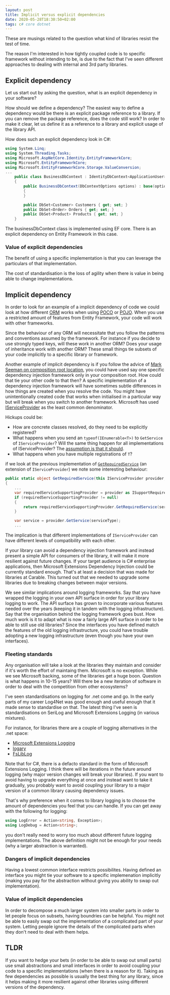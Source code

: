```yaml
---
layout: post
title: Implicit versus explicit dependencies
date: 2020-05-28T18:30:50+02:00
tags: c# core dotnet
---
```


These are musings related to the question what kind of libraries resist the test of time.

The reason I'm interested in how tightly coupled code is to specific framework without intending to be, is due to the fact that I've seen different approaches to dealing with internal and 3rd party libraries.

## Explicit dependency

Let us start out by asking the question, what is an explicit dependency in your software?

How should we define a dependency? The easiest way to define a dependency would be there is an explicit package reference to a library. If you can remove the package reference, does the code still work? In order to make it clear, let us define it as a reference to a library and explicit usage of the library API.

How does such an explicit dependency look in C#:

```c#
using System.Linq;
using System.Threading.Tasks;
using Microsoft.AspNetCore.Identity.EntityFrameworkCore;
using Microsoft.EntityFrameworkCore;
using Microsoft.EntityFrameworkCore.Storage.ValueConversion;
...
    public class BusinessDbContext : IdentityDbContext<ApplicationUser>
    {
        public BusinessDbContext(DbContextOptions options) : base(options)
        {
        }

        public DbSet<Customer> Customers { get; set; }
        public DbSet<Order> Orders { get; set; }
        public DbSet<Product> Products { get; set; }
    }
```

The businessDbContext class is implemented using EF core. There is an explicit dependency on Entity Framework in this case.

### Value of explicit dependencies

The benefit of using a specific implementation is that you can leverage the particulars of that implementation.

The cost of standardisation is the loss of agility when there is value in being able to change implementations.

## Implicit dependency

In order to look for an example of a implicit dependency of code we could look at how different [ORM](https://en.wikipedia.org/wiki/Object-relational_mapping) works when using [POCO](https://en.wikipedia.org/wiki/Plain_old_CLR_object) or [POJO](https://en.wikipedia.org/wiki/Plain_old_Java_object). When you use a restricted amount of features from Entity Framework, your code will work with other frameworks. 

Since the behaviour of any ORM will necessitate that you follow the patterns and conventions assumed by the framework. For instance if you decide to use strongly typed keys, will these work in another ORM? Does your usage of inheritance work with another ORM? These small things tie subsets of your code implicitly to a specific library or framework.

Another example of implicit dependency is if you follow the advice of [Mark Seeman on composition root location](https://blog.ploeh.dk/2019/06/17/composition-root-location/), you could have used say one specific dependency injection framework only in your composition root. How could that tie your other code to that then? A specific implementation of a dependency injection framework will have sometimes subtle differences in how things are created when you resolve the code. You might have unintentionally created code that works when initialised in a particular way but will break when you switch to another framework. Microsoft has used [IServiceProvider](https://docs.microsoft.com/en-us/dotnet/api/system.iserviceprovider) as the least common denominator. 

Hickups could be:

- How are concrete classes resolved, do they need to be explicitly registered?
- What happens when you send an `typeof(IEnumerable<T>)` to `GetService` of `IServiceProvider`? Will the same thing happen for all implementations of IServiceProvider? The [assumption is that it should](https://github.com/aspnet/DependencyInjection/blob/af08243a95c61dcd2495066763344b0d59a3aa82/src/DI.Abstractions/ServiceProviderServiceExtensions.cs#L98-L118).
- What happens when you have multiple registrations of `T`?

if we look at the previous implementation of [`GetRequiredService`](https://github.com/aspnet/DependencyInjection/blob/af08243a95c61dcd2495066763344b0d59a3aa82/src/DI.Abstractions/ServiceProviderServiceExtensions.cs#L50-L54) (an extension of `IServiceProvider`) we note some interesting behaviour:

```c#
public static object GetRequiredService(this IServiceProvider provider, Type serviceType)
{
    ...
    var requiredServiceSupportingProvider = provider as ISupportRequiredService;
    if (requiredServiceSupportingProvider != null)
    {
        return requiredServiceSupportingProvider.GetRequiredService(serviceType);
    }

    var service = provider.GetService(serviceType);
    ...
```

The implication is that different implementations of `IServiceProvider` can have different levels of compatibility with each other.

If your library can avoid a dependency injection framework and instead present a simple API for consumers of the library, it will make it more resilient against future changes. If your target audience is C# enterprise applications, then Microsoft Extensions Dependency Injection could be currently standard enough. That's at least a decision that was made for libraries at Carable. This turned out that we needed to upgrade some libraries due to breaking changes between major versions.

We see similar implications around logging frameworks. Say that you have wrapped the logging in your own API surface in order for your library logging to work. The API surface has grown to incorporate various features needed over the years (keeping it in tandem with the logging infrastructure). Say that the organisation behind the logging framework goes bust. How much work is it to adapt what is now a fairly large API surface in order to be able to still use old libraries? Since the interfaces you have defined match the features of the old logging infrastructure, you could have trouble adopting a new logging infrastructure (even though you have your own interfaces).

### Fleeting standards

Any organisation will take a look at the libraries they maintain and consider if it's worth the effort of maintaing them. Microsoft is no exception. While we see Microsoft backing, some of the libraries get a huge boon. Question is what happens in 10-15 years? Will there be a new iteration of software in order to deal with the competition from other ecosystems?

I've seen standardisations on logging for .net come and go. In the early parts of my career Log4Net was good enough and useful enough that it made sense to standardise on that. The latest thing I've seen is standardisations on SeriLog and Microsoft Extensions Logging (in various mixtures).

For instance, for libraries there are a couple of logging alternatives in the .net space:

- [Microsoft Extensions Logging](https://docs.microsoft.com/en-us/dotnet/api/microsoft.extensions.logging)
- [logary](https://github.com/logary/logary#using-logary-in-a-library)
- [FsLibLog](https://github.com/TheAngryByrd/FsLibLog)

Note that for C#, there is a defacto standard in the form of Microsoft Extensions Logging. I think there will be iterations in the future around logging (why major version changes will break your libraries). If you want to avoid having to upgrade everything at once and instead want to take it gradually, you probably want to avoid coupling your library to a major version of a common library causing dependency issues.

That's why preference when it comes to library logging is to choose the amount of dependencies you feel that you can handle. If you can get away with the following for logging:

```c#
using LogError = Action<string, Exception>;
using LogDebug = Action<string>;
```

you don't really need to worry too much about different future logging implementations. The above definition might not be enough for your needs (why a larger abstraction is warranted).

### Dangers of implicit dependencies

Having a lowest common interface restricts possibilites. Having defined an interface you might tie your software to a specific implemenation implicitly (making you pay for the abstraction without giving you ability to swap out implementation).

### Value of implicit dependencies

In order to decompose a much larger system into smaller parts in order to let people focus on subsets, having boundries can be helpful. You might not be able to easily swap out the implementation of a complicated part of your system. Letting people ignore the details of the complicated parts when they don't need to deal with them helps.

## TLDR

If you want to hedge your bets (in order to be able to swap out small parts) use small abstractions and small interfaces in order to avoid coupling your code to a specific implementations (when there is a reason for it). Taking as few dependencies as possible is usually the best thing for any library, since it helps making it more resilient against other libraries using different versions of the dependency.